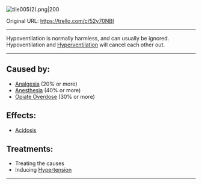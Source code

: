 ![tile005(2).png\|200](/Lungs/Hypoventilation%20-%20Attachments/6718845db30472d958dd7a5d.png)

Original URL: https://trello.com/c/52y70NBI

---

Hypoventilation is normally harmless, and can usually be ignored. Hypoventilation and [Hyperventilation](Hyperventilation.md) will cancel each other out.

---

## Caused by:

- [Analgesia](../Torso/Analgesia.md) (20% or more)
- [Anesthesia](../Torso/Anesthesia.md) (40% or more)
- [Opiate Overdose](../Head_Brain/Opiate%20Overdose.md) (30% or more)

## Effects:

- [Acidosis](../Blood/Acidosis.md)

## Treatments:

- Treating the causes
- Inducing [Hypertension](../Blood/Hypertension.md)

---

